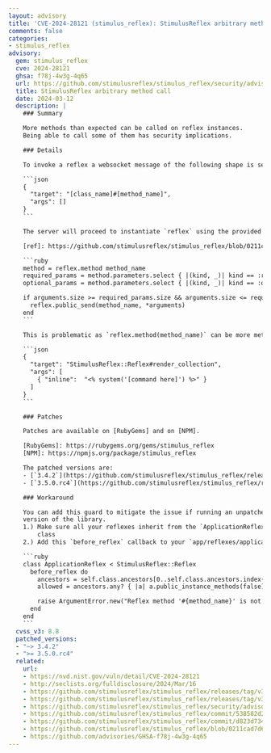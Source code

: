 ```yaml
---
layout: advisory
title: 'CVE-2024-28121 (stimulus_reflex): StimulusReflex arbitrary method call'
comments: false
categories:
- stimulus_reflex
advisory:
  gem: stimulus_reflex
  cve: 2024-28121
  ghsa: f78j-4w3g-4q65
  url: https://github.com/stimulusreflex/stimulus_reflex/security/advisories/GHSA-f78j-4w3g-4q65
  title: StimulusReflex arbitrary method call
  date: 2024-03-12
  description: |
    ### Summary

    More methods than expected can be called on reflex instances.
    Being able to call some of them has security implications.

    ### Details

    To invoke a reflex a websocket message of the following shape is sent:

    ```json
    {
      "target": "[class_name]#[method_name]",
      "args": []
    }
    ```

    The server will proceed to instantiate `reflex` using the provided `class_name` as long as it extends `StimulusReflex::Reflex`. It then attempts to call `method_name` on the instance with the provided arguments [ref]:

    [ref]: https://github.com/stimulusreflex/stimulus_reflex/blob/0211cad7d60fe96838587f159d657e44cee51b9b/app/channels/stimulus_reflex/channel.rb#L83

    ```ruby
    method = reflex.method method_name
    required_params = method.parameters.select { |(kind, _)| kind == :req }
    optional_params = method.parameters.select { |(kind, _)| kind == :opt }

    if arguments.size >= required_params.size && arguments.size <= required_params.size + optional_params.size
      reflex.public_send(method_name, *arguments)
    end
    ```

    This is problematic as `reflex.method(method_name)` can be more methods than those explicitly specified by the developer in their reflex class. A good example is the `instance_variable_set` method.

    ```json
    {
      "target": "StimulusReflex::Reflex#render_collection",
      "args": [
        { "inline":  "<% system('[command here]') %>" }
      ]
    }
    ```

    ### Patches

    Patches are available on [RubyGems] and on [NPM].

    [RubyGems]: https://rubygems.org/gems/stimulus_reflex
    [NPM]: https://npmjs.org/package/stimulus_reflex

    The patched versions are:
    - [`3.4.2`](https://github.com/stimulusreflex/stimulus_reflex/releases/tag/v3.4.2)
    - [`3.5.0.rc4`](https://github.com/stimulusreflex/stimulus_reflex/releases/tag/v3.5.0.rc4)

    ### Workaround

    You can add this guard to mitigate the issue if running an unpatched
    version of the library.
    1.) Make sure all your reflexes inherit from the `ApplicationReflex`
        class
    2.) Add this `before_reflex` callback to your `app/reflexes/application_reflex.rb` file:

    ```ruby
    class ApplicationReflex < StimulusReflex::Reflex
      before_reflex do
        ancestors = self.class.ancestors[0..self.class.ancestors.index(StimulusReflex::Reflex) - 1]
        allowed = ancestors.any? { |a| a.public_instance_methods(false).any?(method_name.to_sym) }

        raise ArgumentError.new("Reflex method '#{method_name}' is not defined on class '#{self.class.name}' or on any of its ancestors") if !allowed
      end
    end
    ```
  cvss_v3: 8.8
  patched_versions:
  - "~> 3.4.2"
  - ">= 3.5.0.rc4"
  related:
    url:
    - https://nvd.nist.gov/vuln/detail/CVE-2024-28121
    - http://seclists.org/fulldisclosure/2024/Mar/16
    - https://github.com/stimulusreflex/stimulus_reflex/releases/tag/v3.4.2
    - https://github.com/stimulusreflex/stimulus_reflex/releases/tag/v3.5.0.rc4
    - https://github.com/stimulusreflex/stimulus_reflex/security/advisories/GHSA-f78j-4w3g-4q65
    - https://github.com/stimulusreflex/stimulus_reflex/commit/538582d240439aab76066c72335ea92096cd0c7f
    - https://github.com/stimulusreflex/stimulus_reflex/commit/d823d7348f9ca42eb6df25574f11974e4f5bc88c
    - https://github.com/stimulusreflex/stimulus_reflex/blob/0211cad7d60fe96838587f159d657e44cee51b9b/app/channels/stimulus_reflex/channel.rb#L83
    - https://github.com/advisories/GHSA-f78j-4w3g-4q65
---
```


